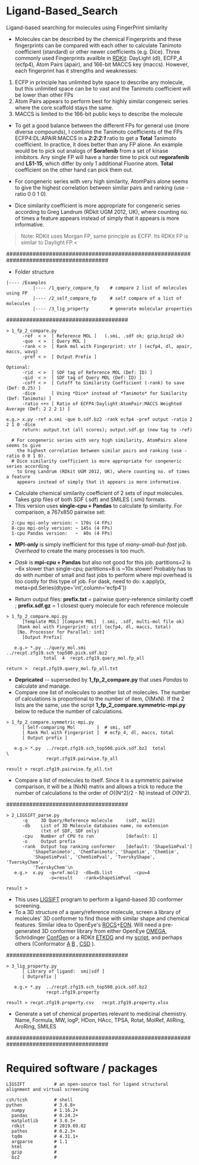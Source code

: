 # Ligand-Based_Search
Ligand-based searching for molecules using FingerPrint similarity

- Molecules can be described by the chemical Fingerprints and these fingerprints can be compared with each other to calculate Tanimoto coefficient (standard) or other newer coefficients (e.g. Dice). Three commonly used Fingerprints availble in [RDKit](https://github.com/mungpeter/Ligand-Based_Search/blob/master/Landrum_RDKit_UGM.Fingerprints.Final.pptx.pdf): DayLight (dl), ECFP_4 (ecfp4), Atom Pairs (apair), and 166-bit MACCS key (maccs). However, each fingerprint has it strengths and weaknesses:
1. ECFP in principle has unlimited byte space to describe any molecule, but this unlimited space can be to vast and the Tanimoto coefficient will be lower than other FPs
2. Atom Pairs appears to perform best for highly similar congeneic series where the core scaffold stays the same.
3. MACCS is limited to the 166-bit public keys to describe the molecule

- To get a good balance between the different FPs for general use (more diverse compounds), I combine the Tanimoto coefficients of the FPs ECFP4:DL:APAIR:MACCS in a _**2:2:2:1**_ ratio to get a **Total** Tanimoto coefficient. In practice, it does better than any FP alone. An example would be to pick out analogs of **Sorafenib** from a set of kinase inhibitors. Any single FP will have a harder time to pick out **regorafenib** and **LS1-15**, which differ by only 1 additional Fluorine atom. **Total** coefficient on the other hand can pick them out.

- For congeneric series with very high similarity, AtomPairs alone seems to give the highest correlation between similar pairs and ranking (use -ratio 0 0 1 0).
- Dice similarity coefficient is more appropriate for congeneric series according to Greg Landrum (RDkit UGM 2012, UK), where counting no. of times a feature appears instead of simply that it appears is more informative.

> Note: RDKit uses Morgan FP, same principle as ECFP. Its RDKit FP is similar to Daylight FP.<

#######################################################################################
- Folder structure
```
|---- /Examples
          |---- /1_query_compare_fp    # compare 2 list of molecules using FP
          |---- /2_self_compare_fp     # self compare of a list of molecules
          |---- /3_lig_property        # generate molecular properties
```
#####################################
```
> 1_fp_2_compare.py
      -ref  < >  [ Reference MOL ]   (.smi, .sdf ok; gzip,bzip2 ok)
      -que  < >  [ Query MOL ]  
      -rank < >  [ Rank mol with Fingerprint: str ] (ecfp4, dl, apair, maccs, wavg)
      -pref < >  [ Output Prefix ]

Optional:
      -rid  < >  [ SDF tag of Reference MOL (Def: ID) ]
      -qid  < >  [ SDF tag of Query MOL (Def: ID) ]
      -coff < >  [ Cutoff to Similarity Coefficient (-rank) to save (Def: 0.25) ]
      -dice      [ Using *Dice* instead of *Tanimoto* for Similarity (Def: Tanimoto) ]
      -ratio <+> [ Ratio of ECFP4:Daylight:AtomPair:MACCS Weighted Average (Def: 2 2 2 1) ]

e.g.> x.py -ref a.smi -que b.sdf.bz2 -rank ecfp4 -pref output -ratio 2 2 1 0 -dice
      return: output.txt (all scores); output.sdf.gz (new tag to -ref)

  # For congeneric series with very high similarity, AtomPairs alone seems to give
    the highest correlation between similar pairs and ranking (use -ratio 0 0 1 0).
  # Dice similarity coefficient is more appropriate for congeneric series according
    to Greg Landrum (RDkit UGM 2012, UK), where counting no. of times a feature
    appears instead of simply that it appears is more informative.
```
- Calculate chemical similarity coefficient of 2 sets of input molecules. Takes gzip files of both SDF (.sdf) and SMILES (.smi) formats.
- This version uses **single-cpu + Pandas** to calculate fp similarity. For comparison, a 767x850 pairwise set:
```
  2-cpu mpi-only version: ~ 170s (4 FPs)
  8-cpu mpi-only version: ~ 145s (4 FPs)
  1-cpu Pandas version:   ~  40s (4 FPs)
```
- **MPI-only** is simply inefficient for this type of *many-small-but-fast* job. *Overhead* to create the many processes is too much.

-  *Dask* is **mpi-cpu + Pandas** but also not good for this job. partitions=2 is ~6x slower than single-cpu; partitions=8 is ~10x slower! Probably has to do with number of small and fast jobs to perform where mpi overhead is too costly for this type of job. For dask, need to do: x.apply(x, meta=pd.Series(dtype='int',column='ecfp4'))

- Return output files: **prefix.txt** = pairwise query-reference similarity coeff ; **prefix.sdf.gz** = 1 closest query molecule for each reference molecule

```
> 1_fp_2_compare.mpi.py
      [Template MOL] [Compare MOL]  (.smi, .sdf, multi-mol file ok)
	[Rank mol with Fingerprint: str] (ecfp4, dl, maccs, total)
	[No. Processor for Parallel: int]
      [Output Prefix]

   e.g.> *.py ../query_mol.smi   ../recpt.zfg19.sch_top500.pick.sdf.bz2
              total  4  recpt.zfg19.query_mol.fp_all

return >  recpt.zfg19.query_mol.fp_all.txt
```
- **Depricated** -- superseded by **1_fp_2_compare.py** that uses *Pandas* to calculate and manage.
- Compare one list of molecules to another list of molecules. The number of calculations is proportional to the number of item, _O_(MxN). If the 2 lists are the same, use the script **1_fp_2_compare.symmetric-mpi.py** below to reduce the number of calculations.

```
> 1_fp_2_compare.symmetric-mpi.py
      [ Self-comparing Mol        ]  # smi, sdf
      [ Rank Mol with Fingerprint ]  # ecfp_4, dl, maccs, total
      [ Output prefix ]

   e.g.> *.py  ../recpt.zfg19.sch_top500.pick.sdf.bz2  total                                       \
               recpt.zfg19.pairwise.fp_all

result > recpt.zfg19.pairwise.fp_all.txt
```
- Compare a list of molecules to itself. Since it is a symmetric pairwise comparison, it will be a (NxN) matrix and allows a trick to reduce the number of calculations to the order of _O_((N^2)/2 - N) instead of _O_(N^2).

#####################################
```
> 2_LIGSIFT_parse.py
      -q     3D Query/Reference molecule     (sdf, mol2)
      -db    List of 3D Molecule databases name, no extension
             (txt of SDF, SDF only)
      -cpu   Number of CPU to run            [default: 1]
      -o     Output prefix
      -rank  Output top ranking conformer    [default: 'ShapeSimPval']
          'ShapeTanimoto', 'ChemTanimoto', 'ShapeSim', 'ChemSim',
          'ShapeSimPval', 'ChemSimPval', 'TverskyShape', 'TverskyChem', 
          'TverskyChem'\n
   e.g.>  x.py  -q=ref.mol2  -db=db.list        -cpu=4 
                -o=result    -rank=ShapeSimPval

result >
```
- This uses [LIGSIFT](https://doi.org/10.1093/bioinformatics/btu692) program to perform a ligand-based 3D conformer screening.
- To a 3D structure of a query/reference molecule, screen a library of molecules' 3D conformer to find those with similar shape and chemical features. Similar idea to OpenEye's [ROCS](https://www.eyesopen.com/rocs)+[EON](https://www.eyesopen.com/eon). Will need a pre-generated 3D conformer library from either OpenEye [OMEGA](https://www.eyesopen.com/omega), Schrödinger [ConfGen](https://www.schrodinger.com/confgen) or a RDKit [ETKDG](https://doi.org/10.1021/acs.jcim.5b00654) and my [script](https://github.com/mungpeter/Structure-Based_docking/tree/master/A_docking_scripts/3_conformer_gen), and perhaps others (Conformator [A](https://doi.org/10.1021/acs.jcim.8b00704) [B](https://www.zbh.uni-hamburg.de/forschung/amd/software/conformator.html) , [CSD](https://doi.org/10.1021/acs.jcim.7b00697) ).


#####################################
```
> 3_lig_property.py
      [ Library of ligand:  smi|sdf ]
      [ Outprefix ]

   e.g.> *.py  ../recpt.zfg19.sch_top500.pick.sdf.bz2
               recpt.zfg19.property

result > recpt.zfg19.property.csv   recpt.zfg19.property.xlsx
```
- Generate a set of chemical properties relevant to medicinal chemistry. Name, Formula, MW, logP, HDon, HAcc, TPSA, Rotat, MolRef, AliRing, AroRing, SMILES

#######################################################################################
# Required software / packages
```
LIGSIFT           # an open-source tool for ligand structural alignment and virtual screening
```

```
csh/tcsh          # shell
python            # 3.6.8+
  numpy           # 1.16.2+
  pandas          # 0.24.2+
  matplotlib      # 3.0.3+
  rdkit           # 2019.09.02
  pathos          # 0.2.3+
  tqdm            # 4.31.1+
  argparse        # 1.1
  html            #
  gzip            #
  bz2             #
```
